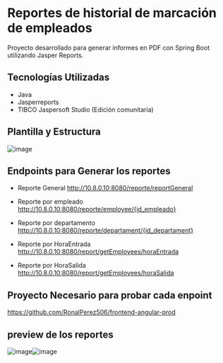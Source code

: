 # Reportes de historial de marcación de empleados

Proyecto desarrollado para generar informes en PDF con Spring Boot utilizando Jasper Reports.

## Tecnologías Utilizadas

- Java
- Jasperreports
- TIBCO Jaspersoft Studio (Edición comunitaria)

## Plantilla y Estructura

![image](https://user-images.githubusercontent.com/112280392/199644347-a577b5fc-5131-43e7-a142-3af5b43c3213.png)

## Endpoints para Generar los reportes

- Reporte General 
http://10.8.0.10:8080/reporte/reportGeneral

- Reporte por empleado
http://10.8.0.10:8080/reporte/employee/{id_empleado}

- Reporte por departamento
http://10.8.0.10:8080/reporte/departament/{id_departament}

- Reporte por HoraEntrada
http://10.8.0.10:8080/report/getEmployees/horaEntrada

- Reporte por HoraSalida
http://10.8.0.10:8080/report/getEmployees/horaSalida

## Proyecto Necesario para probar cada enpoint

https://github.com/RonalPerez506/frontend-angular-prod

## preview de los reportes

![image](https://user-images.githubusercontent.com/112280392/199645315-0427b1a6-3dbd-4fbf-a4b5-45310568e4ee.png)![image](https://user-images.githubusercontent.com/112280392/199645507-1af6df44-f4a1-4d3f-bc28-5e8bb5f8c63e.png)


